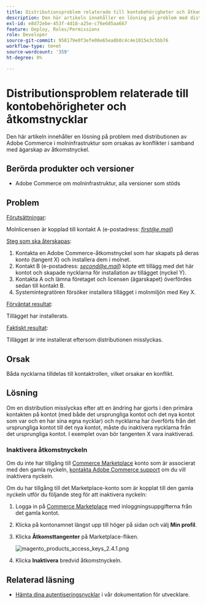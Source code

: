 ```yaml
---
title: Distributionsproblem relaterade till kontobehörigheter och åtkomstnycklar
description: Den här artikeln innehåller en lösning på problem med distributionen av Adobe Commerce i molninfrastruktur som orsakas av konflikter i samband med ägarskap av åtkomstnyckel.
exl-id: e8d72ebe-453f-4d18-a25e-c76e685aa667
feature: Deploy, Roles/Permissions
role: Developer
source-git-commit: 958179e0f3efe08e65ea8b0c4c4e1015e3c5bb76
workflow-type: tm+mt
source-wordcount: '359'
ht-degree: 0%

---
```


# Distributionsproblem relaterade till kontobehörigheter och åtkomstnycklar

Den här artikeln innehåller en lösning på problem med distributionen av Adobe Commerce i molninfrastruktur som orsakas av konflikter i samband med ägarskap av åtkomstnyckel.

## Berörda produkter och versioner

* Adobe Commerce om molninfrastruktur, alla versioner som stöds

## Problem

<u>Förutsättningar</u>:

Molnlicensen är kopplad till kontakt A (e-postadress: *<u>first@e.mail</u>*)

<u>Steg som ska återskapas</u>:

1. Kontakta en Adobe Commerce-åtkomstnyckel som har skapats på deras konto (tangent X) och installera dem i molnet.
1. Kontakt B (e-postadress: *<u>second@e.mail</u>*) köpte ett tillägg med det här kontot och skapade nycklarna för installation av tillägget (nyckel Y).
1. Kontakta A och lämna företaget och licensen (ägarskapet) överfördes sedan till kontakt B.
1. Systemintegratören försöker installera tillägget i molnmiljön med Key X.

<u>Förväntat resultat</u>:

Tillägget har installerats.

<u>Faktiskt resultat</u>:

Tillägget är inte installerat eftersom distributionen misslyckas.

## Orsak

Båda nycklarna tilldelas till kontaktrollen, vilket orsakar en konflikt.

## Lösning

Om en distribution misslyckas efter att en ändring har gjorts i den primära kontakten på kontot (med både det ursprungliga kontot och det nya kontot som var och en har sina egna nycklar) och nycklarna har överförts från det ursprungliga kontot till det nya kontot, måste du inaktivera nycklarna från det ursprungliga kontot. I exemplet ovan bör tangenten X vara inaktiverad.

### Inaktivera åtkomstnyckeln

Om du inte har tillgång till [Commerce Marketplace](https://marketplace.magento.com/) konto som är associerat med den gamla nyckeln, [kontakta Adobe Commerce support](/help/help-center-guide/help-center/magento-help-center-user-guide.md#submit-ticket) om du vill inaktivera nyckeln.

Om du har tillgång till det Marketplace-konto som är kopplat till den gamla nyckeln utför du följande steg för att inaktivera nyckeln:

1. Logga in på [Commerce Marketplace](https://marketplace.magento.com/) med inloggningsuppgifterna från det gamla kontot.
1. Klicka på kontonamnet längst upp till höger på sidan och välj **Min profil**.
1. Klicka **Åtkomsttangenter** på Marketplace-fliken.

   ![magento_products_access_keys_2.4.1.png](/help/troubleshooting/miscellaneous/assets/magento_products_access_keys_2.4.1.png)

1. Klicka **Inaktivera** bredvid åtkomstnyckeln.

## Relaterad läsning

* [Hämta dina autentiseringsnycklar](https://devdocs.magento.com/guides/v2.3/install-gde/prereq/connect-auth.html) i vår dokumentation för utvecklare.
